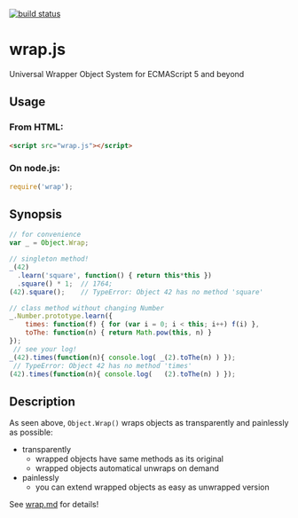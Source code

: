 [![build status](https://secure.travis-ci.org/dankogai/js-wrap.png)](http://travis-ci.org/dankogai/js-wrap)

wrap.js
=======

Universal Wrapper Object System for ECMAScript 5 and beyond

Usage
-----

### From HTML:

````html
<script src="wrap.js"></script>
````

### On node.js:

````javascript
require('wrap');
````

Synopsis
--------

````javascript
// for convenience
var _ = Object.Wrap;

// singleton method!
_(42)
  .learn('square', function() { return this*this })
  .square() * 1;  // 1764;
(42).square();    // TypeError: Object 42 has no method 'square'

// class method without changing Number
_.Number.prototype.learn({
    times: function(f) { for (var i = 0; i < this; i++) f(i) },
    toThe: function(n) { return Math.pow(this, n) }
});
 // see your log!
_(42).times(function(n){ console.log( _(2).toThe(n) ) });
 // TypeError: Object 42 has no method 'times'
(42).times(function(n){ console.log(   (2).toThe(n) ) });
````

Description
-----------

As seen above, `Object.Wrap()` wraps objects as transparently and painlessly as possible:

+ transparently
  + wrapped objects have same methods as its original
  + wrapped objects automatical unwraps on demand
+ painlessly
  + you can extend wrapped objects as easy as unwrapped version

See [wrap.md](wrap.md) for details!
